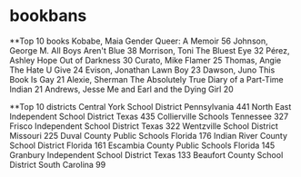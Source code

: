 # bookbans

**Top 10 books
Kobabe, Maia        Gender Queer: A Memoir                             56
Johnson, George M.  All Boys Aren't Blue                               38
Morrison, Toni      The Bluest Eye                                     32
Pérez, Ashley Hope  Out of Darkness                                    30
Curato, Mike        Flamer                                             25
Thomas, Angie       The Hate U Give                                    24
Evison, Jonathan    Lawn Boy                                           23
Dawson, Juno        This Book Is Gay                                   21
Alexie, Sherman     The Absolutely True Diary of a Part-Time Indian    21
Andrews, Jesse      Me and Earl and the Dying Girl                     20


**Top 10 districts
Central York School District            Pennsylvania      441
North East Independent School District  Texas             435
Collierville Schools                    Tennessee         327
Frisco Independent School District      Texas             322
Wentzville School District              Missouri          225
Duval County Public Schools             Florida           176
Indian River County School District     Florida           161
Escambia County Public Schools          Florida           145
Granbury Independent School District    Texas             133
Beaufort County School District         South Carolina     99
